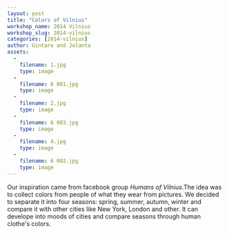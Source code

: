 ```yaml
---
layout: post
title: "Colors of Vilnius"
workshop_name: 2014 Vilnius
workshop_slug: 2014-vilnius
categories: [2014-vilnius]
author: Gintare and Jolanta 
assets:
  -
    filename: 1.jpg
    type: image
  -
    filename: 6 001.jpg
    type: image
  -
    filename: 2.jpg
    type: image
  -
    filename: 6 003.jpg
    type: image
  -
    filename: 4.jpg
    type: image
  -
    filename: 6 002.jpg
    type: image
---
```

Our inspiration came from facebook group *Humans of Vilnius*.The idea was to collect colors from people of what they wear from pictures. We decided to separate it into four seasons: spring, summer, autumn, winter and compare it with other cities like New York, London and other. It can develope into moods of cities and compare seasons through human clothe's colors. 
